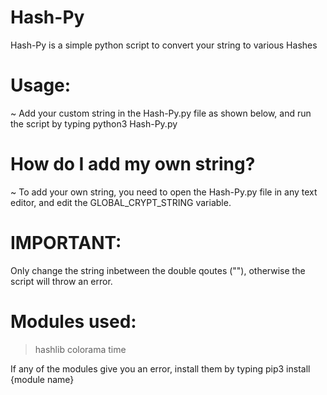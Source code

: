 # Hash-Py
Hash-Py is a simple python script to convert your string to various Hashes
# Usage:
~ Add your custom string in the Hash-Py.py file as shown below, and run the script by typing python3 Hash-Py.py

# How do I add my own string?
~ To add your own string, you need to open the Hash-Py.py file in any text editor, and edit the GLOBAL_CRYPT_STRING variable.

# IMPORTANT:
Only change the string inbetween the double qoutes (""), otherwise the script will throw an error.

# Modules used:
>hashlib
>colorama
>time

If any of the modules give you an error, install them by typing pip3 install {module name}

